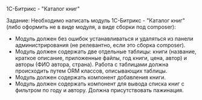 1С-Битрикс - "Каталог книг"

Задание:
Необходимо написать модуль 1С-Битрикс - "Каталог книг" (либо оформить не в виде модуля, а виде сборки под composer):
- Модуль должен без ошибок устанавливаться и удаляться из панели администрирования (не релевантно, если это сборка composer).
- Модуль должен содержать две отдельные таблицы: книги (название, краткое описание, приложенные файлы, год книги, цена, автор) и авторы (ФИО автора, страна). Работа с таблицами должна происходить путем ORM классов, описывающих таблицы.
- Модуль должен содержать компонент добавления книги.
- Модуль должен содержать компонент для вывода списка книг с фильтром по году и автору. Должна присутствовать пажинация.
